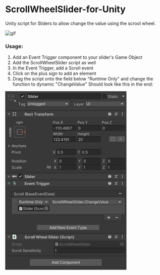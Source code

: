 # ScrollWheelSlider-for-Unity
Unity script for Sliders to allow change the value using the scrool wheel.

![gif](slider%20scroll%20wheel.gif)

### Usage:
1) Add an Event Trigger component to your slider's Game Object
2) Add the ScrollWheelSlider script as well
3) In the Event Trigger, add a Scroll event
4) Click on the plus sign to add an element
5) Drag the script onto the field below "Runtime Only" and change the function to dynamic "ChangeValue"
Should look like this in the end:

![img 1](img%201.png)
